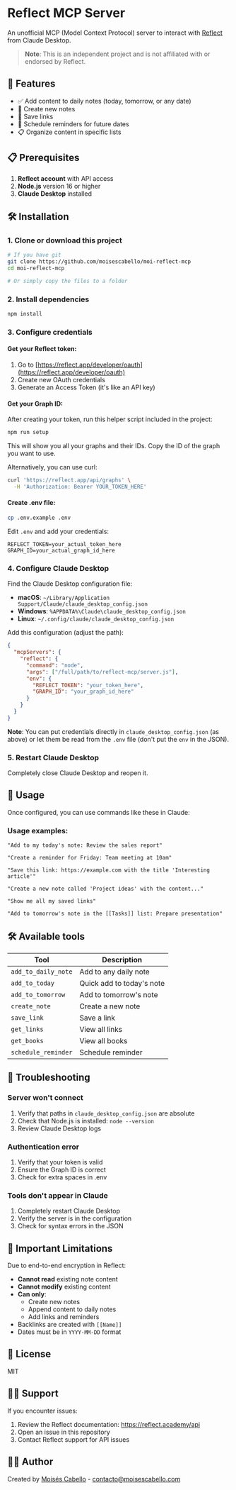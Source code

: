# Reflect MCP Server

An unofficial MCP (Model Context Protocol) server to interact with [Reflect](https://reflect.app) from Claude Desktop.

> **Note**: This is an independent project and is not affiliated with or endorsed by Reflect.

## 🚀 Features

- ✅ Add content to daily notes (today, tomorrow, or any date)
- 📝 Create new notes
- 🔗 Save links
- 🔔 Schedule reminders for future dates
- 📋 Organize content in specific lists

## 📋 Prerequisites

1. **Reflect account** with API access
2. **Node.js** version 16 or higher
3. **Claude Desktop** installed

## 🛠️ Installation

### 1. Clone or download this project

```bash
# If you have git
git clone https://github.com/moisescabello/moi-reflect-mcp
cd moi-reflect-mcp

# Or simply copy the files to a folder
```

### 2. Install dependencies

```bash
npm install
```

### 3. Configure credentials

#### Get your Reflect token:

1. Go to [https://reflect.app/developer/oauth](https://reflect.app/developer/oauth)
2. Create new OAuth credentials
3. Generate an Access Token (it's like an API key)

#### Get your Graph ID:

After creating your token, run this helper script included in the project:
```bash
npm run setup
```

This will show you all your graphs and their IDs. Copy the ID of the graph you want to use.

Alternatively, you can use curl:
```bash
curl 'https://reflect.app/api/graphs' \
  -H 'Authorization: Bearer YOUR_TOKEN_HERE'
```

#### Create .env file:

```bash
cp .env.example .env
```

Edit `.env` and add your credentials:
```
REFLECT_TOKEN=your_actual_token_here
GRAPH_ID=your_actual_graph_id_here
```

### 4. Configure Claude Desktop

Find the Claude Desktop configuration file:

- **macOS**: `~/Library/Application Support/Claude/claude_desktop_config.json`
- **Windows**: `%APPDATA%\Claude\claude_desktop_config.json`
- **Linux**: `~/.config/claude/claude_desktop_config.json`

Add this configuration (adjust the path):

```json
{
  "mcpServers": {
    "reflect": {
      "command": "node",
      "args": ["/full/path/to/reflect-mcp/server.js"],
      "env": {
        "REFLECT_TOKEN": "your_token_here",
        "GRAPH_ID": "your_graph_id_here"
      }
    }
  }
}
```

**Note**: You can put credentials directly in `claude_desktop_config.json` (as above) or let them be read from the `.env` file (don't put the `env` in the JSON).

### 5. Restart Claude Desktop

Completely close Claude Desktop and reopen it.

## 🎯 Usage

Once configured, you can use commands like these in Claude:

### Usage examples:

```
"Add to my today's note: Review the sales report"

"Create a reminder for Friday: Team meeting at 10am"

"Save this link: https://example.com with the title 'Interesting article'"

"Create a new note called 'Project ideas' with the content..."

"Show me all my saved links"

"Add to tomorrow's note in the [[Tasks]] list: Prepare presentation"
```

## 🛠️ Available tools

| Tool | Description |
|------|-------------|
| `add_to_daily_note` | Add to any daily note |
| `add_to_today` | Quick add to today's note |
| `add_to_tomorrow` | Add to tomorrow's note |
| `create_note` | Create a new note |
| `save_link` | Save a link |
| `get_links` | View all links |
| `get_books` | View all books |
| `schedule_reminder` | Schedule reminder |

## 🐛 Troubleshooting

### Server won't connect

1. Verify that paths in `claude_desktop_config.json` are absolute
2. Check that Node.js is installed: `node --version`
3. Review Claude Desktop logs

### Authentication error

1. Verify that your token is valid
2. Ensure the Graph ID is correct
3. Check for extra spaces in .env

### Tools don't appear in Claude

1. Completely restart Claude Desktop
2. Verify the server is in the configuration
3. Check for syntax errors in the JSON

## 📝 Important Limitations

Due to end-to-end encryption in Reflect:
- **Cannot read** existing note content
- **Cannot modify** existing content
- **Can only**:
  - Create new notes
  - Append content to daily notes
  - Add links and reminders
- Backlinks are created with `[[Name]]`
- Dates must be in `YYYY-MM-DD` format

## 📄 License

MIT

## 🙋‍♀️ Support

If you encounter issues:
1. Review the Reflect documentation: https://reflect.academy/api
2. Open an issue in this repository
3. Contact Reflect support for API issues

## 👨‍💻 Author

Created by [Moisés Cabello]() - [contacto@moisescabello.com](mailto:contacto@moisescabello.com)